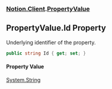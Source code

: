 ### [Notion.Client](Notion.Client.md 'Notion.Client').[PropertyValue](Notion.Client.PropertyValue.md 'Notion.Client.PropertyValue')

## PropertyValue.Id Property

Underlying identifier of the property.

```csharp
public string Id { get; set; }
```

#### Property Value
[System.String](https://docs.microsoft.com/en-us/dotnet/api/System.String 'System.String')